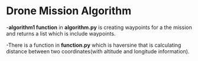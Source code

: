 # Drone Mission Algorithm

-**algorithm1 function** in **algorithm.py** is creating waypoints for a the mission and returns a list which is include waypoints.

-There is a function in **function.py** which is haversine that is calculating distance between two coordinates(with altitude and longitude information).
